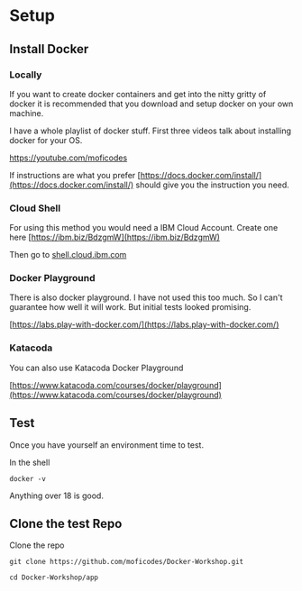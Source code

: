 # Setup

## Install Docker

### Locally

If you want to create docker containers and get into the nitty gritty of docker it is recommended that you download and setup docker on your own machine. 

I have a whole playlist of docker stuff. First three videos talk about installing docker for your OS.

[https://youtube.com/moficodes ](https://youtube.com/moficodes)

If instructions are what you prefer [https://docs.docker.com/install/](https://docs.docker.com/install/) should give you the instruction you need.

### Cloud Shell

For using this method you would need a IBM Cloud Account. Create one here [https://ibm.biz/BdzgmW](https://ibm.biz/BdzgmW)

Then go to [shell.cloud.ibm.com](https://shell.cloud.ibm.com/)

### Docker Playground

There is also docker playground. I have not used this too much. So I can't guarantee how well it will work. But initial tests looked promising.

[https://labs.play-with-docker.com/](https://labs.play-with-docker.com/)

### Katacoda

You can also use Katacoda Docker Playground

[https://www.katacoda.com/courses/docker/playground](https://www.katacoda.com/courses/docker/playground)

## Test

Once you have yourself an environment time to test.

In the shell

```text
docker -v
```

 Anything over 18 is good.

## Clone the test Repo

Clone the repo 

```text
git clone https://github.com/moficodes/Docker-Workshop.git
```

```text
cd Docker-Workshop/app
```

